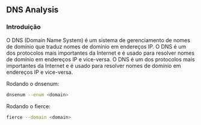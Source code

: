 ## DNS Analysis

### Introduição

O DNS (Domain Name System) é um sistema de gerenciamento de nomes de domínio que traduz nomes de domínio em endereços IP. O DNS é um dos protocolos mais importantes da Internet e é usado para resolver nomes de domínio em endereços IP e vice-versa. O DNS é um dos protocolos mais importantes da Internet e é usado para resolver nomes de domínio em endereços IP e vice-versa.


Rodando o dnsenum:

```bash
dnsenum --enum <domain>
```

Rodando o fierce:

```bash
fierce --domain <domain>
```
